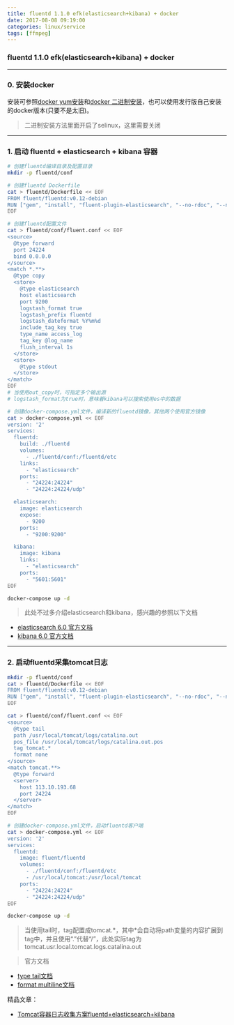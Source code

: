```yaml
---
title: fluentd 1.1.0 efk(elasticsearch+kibana) + docker
date: 2017-08-08 09:19:00
categories: linux/service
tags: [ffmpeg]
---
```

### fluentd 1.1.0 efk(elasticsearch+kibana) + docker

---

### 0. 安装docker
安装可参照[docker yum安装](http://linux.xiao5tech.com/virtualization/docker/docker_1.1.0_installation_centos7.html)和[docker 二进制安装](http://linux.xiao5tech.com/virtualization/docker/docker_1.1.1_installation_binary.html)，也可以使用发行版自己安装的docker版本(只要不是太旧)。
> 二进制安装方法里面开启了selinux，这里需要关闭

---

### 1. 启动 fluentd + elasticsearch + kibana 容器
``` bash
# 创建fluentd编译目录及配置目录
mkdir -p fluentd/conf

# 创建fluentd Dockerfile
cat > fluentd/Dockerfile << EOF
FROM fluent/fluentd:v0.12-debian
RUN ["gem", "install", "fluent-plugin-elasticsearch", "--no-rdoc", "--no-ri", "--version", "1.9.2"]
EOF

# 创建fluentd配置文件
cat > fluentd/conf/fluent.conf << EOF
<source>
  @type forward
  port 24224
  bind 0.0.0.0
</source>
<match *.**>
  @type copy
  <store>
    @type elasticsearch
    host elasticsearch
    port 9200
    logstash_format true
    logstash_prefix fluentd
    logstash_dateformat %Y%m%d
    include_tag_key true
    type_name access_log
    tag_key @log_name
    flush_interval 1s
  </store>
  <store>
    @type stdout
  </store>
</match>
EOF
# 当使用out_copy时，可指定多个输出源
# logstash_format为true时，意味着kibana可以搜索使用es中的数据

# 创建docker-compose.yml文件，编译新的fluentd镜像，其他两个使用官方镜像
cat > docker-compose.yml << EOF
version: '2'
services:
  fluentd:
    build: ./fluentd
    volumes:
      - ./fluentd/conf:/fluentd/etc
    links:
      - "elasticsearch"
    ports:
      - "24224:24224"
      - "24224:24224/udp"

  elasticsearch:
    image: elasticsearch
    expose:
      - 9200
    ports:
      - "9200:9200"

  kibana:
    image: kibana
    links:
      - "elasticsearch"
    ports:
      - "5601:5601"
EOF

docker-compose up -d
```
> 此处不过多介绍elasticsearch和kibana，感兴趣的参照以下文档
- [elasticsearch 6.0 官方文档](https://www.elastic.co/guide/en/elasticsearch/reference/current/setup.html)
- [kibana 6.0 官方文档](https://www.elastic.co/guide/en/kibana/6.0/setup.html)

---

### 2. 启动fluentd采集tomcat日志
``` bash
mkdir -p fluentd/conf
cat > fluentd/Dockerfile << EOF
FROM fluent/fluentd:v0.12-debian
RUN ["gem", "install", "fluent-plugin-elasticsearch", "--no-rdoc", "--no-ri", "--version", "1.9.2"]
EOF

cat > fluentd/conf/fluent.conf << EOF
<source>
  @type tail
  path /usr/local/tomcat/logs/catalina.out
  pos_file /usr/local/tomcat/logs/catalina.out.pos
  tag tomcat.*
  format none
</source>
<match tomcat.**>
  @type forward
  <server>
    host 113.10.193.68
    port 24224
  </server>
</match>
EOF

# 创建docker-compose.yml文件，启动fluentd客户端
cat > docker-compose.yml << EOF
version: '2'
services:
  fluentd:
    image: fluent/fluentd
    volumes:
      - ./fluentd/conf:/fluentd/etc
      - /usr/local/tomcat:/usr/local/tomcat
    ports:
      - "24224:24224"
      - "24224:24224/udp"
EOF

docker-compose up -d
```
> 当使用tail时，tag配置成tomcat.\*，其中\*会自动将path变量的内容扩展到tag中，并且使用“.”代替“/”，此处实际tag为tomcat.usr.local.tomcat.logs.catalina.out

> 官方文档
- [type tail文档](https://docs.fluentd.org/v0.12/articles/in_tail)
- [format multiline文档](https://docs.fluentd.org/v0.12/articles/parser_multiline)

精品文章：
- [Tomcat容器日志收集方案fluentd+elasticsearch+kilbana](http://270142877.blog.51cto.com/12869137/1951159)
